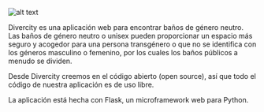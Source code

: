 ![alt text](https://github.com/Divercity/Divercity/blob/master/static/img/logo.jpg)

Divercity es una aplicación web para encontrar baños de género neutro.
Las baños de género neutro o unisex pueden proporcionar un espacio más seguro y acogedor para una persona transgénero o que no se identifica con los géneros masculino o femenino, por los cuales los baños públicos a menudo se dividen.

Desde Divercity creemos en el código abierto (open source), así que todo el código de nuestra aplicación es de uso libre.

La aplicación está hecha con Flask, un microframework web para Python.
